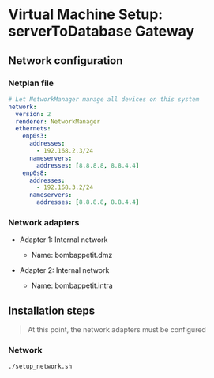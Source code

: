 # Virtual Machine Setup: serverToDatabase Gateway

## Network configuration

### Netplan file

```yaml
# Let NetworkManager manage all devices on this system
network:
  version: 2
  renderer: NetworkManager
  ethernets:
    enp0s3:
      addresses:
        - 192.168.2.3/24
      nameservers:
        addresses: [8.8.8.8, 8.8.4.4]
    enp0s8:
      addresses:
        - 192.168.3.2/24
      nameservers:
        addresses: [8.8.8.8, 8.8.4.4]
```

### Network adapters

- Adapter 1: Internal network

  - Name: bombappetit.dmz

- Adapter 2: Internal network

  - Name: bombappetit.intra

## Installation steps

> At this point, the network adapters must be configured

### Network

```sh
./setup_network.sh
```
